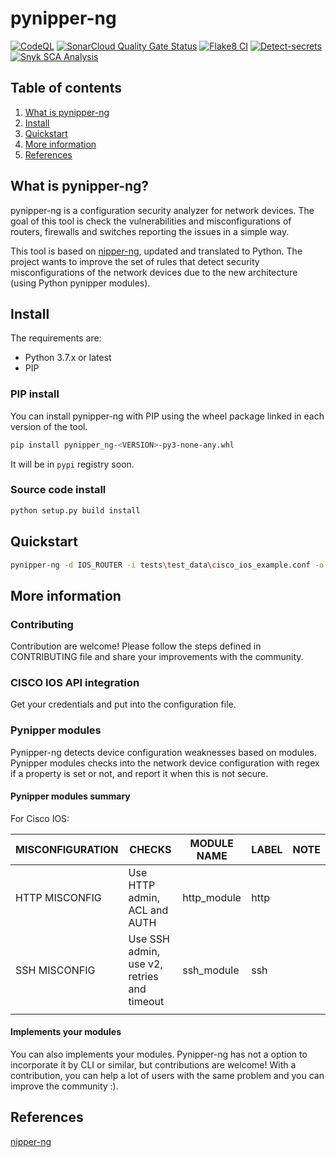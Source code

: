 # pynipper-ng

[![CodeQL](https://github.com/syn-4ck/pynipper-ng/actions/workflows/codeql-analysis.yml/badge.svg?branch=main)](https://github.com/syn-4ck/pynipper-ng/actions/workflows/codeql-analysis.yml)
[![SonarCloud Quality Gate Status](https://sonarcloud.io/api/project_badges/measure?project=pynipper-ng&metric=alert_status)](https://sonarcloud.io/dashboard?id=pynipper-ng)
[![Flake8 CI](https://github.com/syn-4ck/pynipper-ng/actions/workflows/flake8.yml/badge.svg?branch=main)](https://github.com/syn-4ck/pynipper-ng/actions/workflows/flake8.yml)
[![Detect-secrets](https://github.com/syn-4ck/pynipper-ng/actions/workflows/detect-secrets.yml/badge.svg?branch=main)](https://github.com/syn-4ck/pynipper-ng/actions/workflows/detect-secrets.yml)
[![Snyk SCA Analysis](https://github.com/syn-4ck/pynipper-ng/actions/workflows/snyk.yml/badge.svg?branch=main)](https://github.com/syn-4ck/pynipper-ng/actions/workflows/snyk.yml)


## Table of contents
1. [What is pynipper-ng](#what-is-pynipper-ng)
2. [Install](#install)
3. [Quickstart](#quickstart)
4. [More information](#more-information)
5. [References](#references)

## What is pynipper-ng?
pynipper-ng is a configuration security analyzer for network devices. The goal of this tool is check the vulnerabilities and misconfigurations of routers, firewalls and switches reporting the issues in a simple way.

This tool is based on [nipper-ng](https://github.com/arpitn30/nipper-ng), updated and translated to Python. The project wants to improve the set of rules that detect security misconfigurations of the network devices due to the new architecture (using Python pynipper modules). 

## Install

The requirements are:

* Python 3.7.x or latest
* PIP

### PIP install

You can install pynipper-ng with PIP using the wheel package linked in each version of the tool.

```BASH
pip install pynipper_ng-<VERSION>-py3-none-any.whl
```

It will be in `pypi` registry soon.

### Source code install

```BASH
python setup.py build install
```

## Quickstart

```BASH
pynipper-ng -d IOS_ROUTER -i tests\test_data\cisco_ios_example.conf -o HTML -f ./report.html -x
```

## More information

### Contributing

Contribution are welcome! Please follow the steps defined in CONTRIBUTING file and share your improvements with the community.

### CISCO IOS API integration

Get your credentials and put into the configuration file.

### Pynipper modules

Pynipper-ng detects device configuration weaknesses based on modules. Pynipper modules checks into the network device configuration with regex if a property is set or not, and report it when this is not secure.

#### Pynipper modules summary

For Cisco IOS:

| MISCONFIGURATION | CHECKS                                      | MODULE NAME  | LABEL  | NOTE  |
|------------------|---------------------------------------------|--------------|--------|-------|
| HTTP MISCONFIG   | Use HTTP admin, ACL and AUTH                | http_module  | http   |       |
| SSH MISCONFIG    | Use SSH admin, use v2, retries and timeout  | ssh_module   | ssh    |       |
|                  |                                             |              |        |       |

#### Implements your modules

You can also implements your modules. Pynipper-ng has not a option to incorporate it by CLI or similar, but contributions are welcome! With a contribution, you can help a lot of users with the same problem and you can improve the community :).

## References
[nipper-ng](https://github.com/arpitn30/nipper-ng)